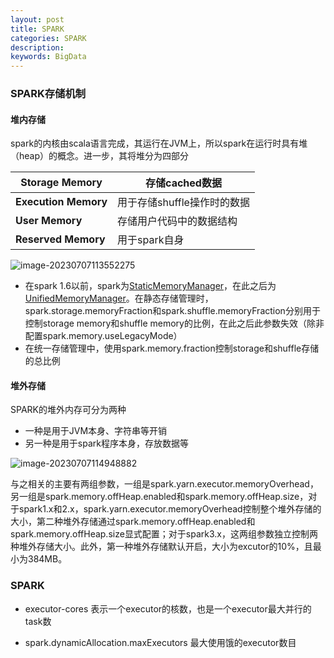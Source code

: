 ```yaml
---
layout: post
title: SPARK
categories: SPARK
description:
keywords: BigData
---
```




### SPARK存储机制

#### 堆内存储

spark的内核由scala语言完成，其运行在JVM上，所以spark在运行时具有堆（heap）的概念。进一步，其将堆分为四部分

| **Storage Memory**   | 存储cached数据              |
| -------------------- | --------------------------- |
| **Execution Memory** | 用于存储shuffle操作时的数据 |
| **User Memory**      | 存储用户代码中的数据结构    |
| **Reserved Memory**  | 用于spark自身               |

![image-20230707113552275](http://pic.inoodles.online/imgimage-20230707113552275.png)

- 在spark 1.6以前，spark为[StaticMemoryManager](https://github.com/apache/spark/blob/branch-1.6/core/src/main/scala/org/apache/spark/memory/StaticMemoryManager.scala)，在此之后为 [UnifiedMemoryManager](https://github.com/apache/spark/blob/branch-1.6/core/src/main/scala/org/apache/spark/memory/UnifiedMemoryManager.scala)。在静态存储管理时，spark.storage.memoryFraction和spark.shuffle.memoryFraction分别用于控制storage memory和shuffle memory的比例，在此之后此参数失效（除非配置spark.memory.useLegacyMode）
- 在统一存储管理中，使用spark.memory.fraction控制storage和shuffle存储的总比例

#### 堆外存储

SPARK的堆外内存可分为两种

- 一种是用于JVM本身、字符串等开销
- 另一种是用于spark程序本身，存放数据等

![image-20230707114948882](http://pic.inoodles.online/imgimage-20230707114948882.png)

与之相关的主要有两组参数，一组是spark.yarn.executor.memoryOverhead，另一组是spark.memory.offHeap.enabled和spark.memory.offHeap.size，对于spark1.x和2.x，spark.yarn.executor.memoryOverhead控制整个堆外存储的大小，第二种堆外存储通过spark.memory.offHeap.enabled和spark.memory.offHeap.size显式配置；对于spark3.x，这两组参数独立控制两种堆外存储大小。此外，第一种堆外存储默认开启，大小为excutor的10%，且最小为384MB。



### SPARK

- executor-cores 表示一个executor的核数，也是一个executor最大并行的task数

- spark.dynamicAllocation.maxExecutors 最大使用饿的executor数目

  

